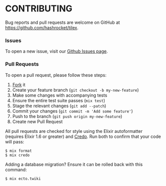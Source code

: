 # CONTRIBUTING

Bug reports and pull requests are welcome on GitHub at
https://github.com/hashrocket/tilex.

### Issues

To open a new issue, visit our [Github Issues
page](https://github.com/hashrocket/tilex/issues).

### Pull Requests

To open a pull request, please follow these steps:

1. [Fork](https://help.github.com/articles/fork-a-repo/) it
2. Create your feature branch (`git checkout -b my-new-feature`)
3. Make some changes with accompanying tests
4. Ensure the entire test suite passes (`mix test`)
5. Stage the relevant changes (`git add --patch`)
6. Commit your changes (`git commit -m 'Add some feature'`)
7. Push to the branch (`git push origin my-new-feature`)
8. Create new Pull Request

All pull requests are checked for style using the Elixir autoformatter
(requires Elixir 1.6 or greater) and [Credo](https://github.com/rrrene/credo).
Run both to confirm that your code will pass:

```
$ mix format
$ mix credo
```

Adding a database migration? Ensure it can be rolled back with this command:

```
$ mix ecto.twiki
```
